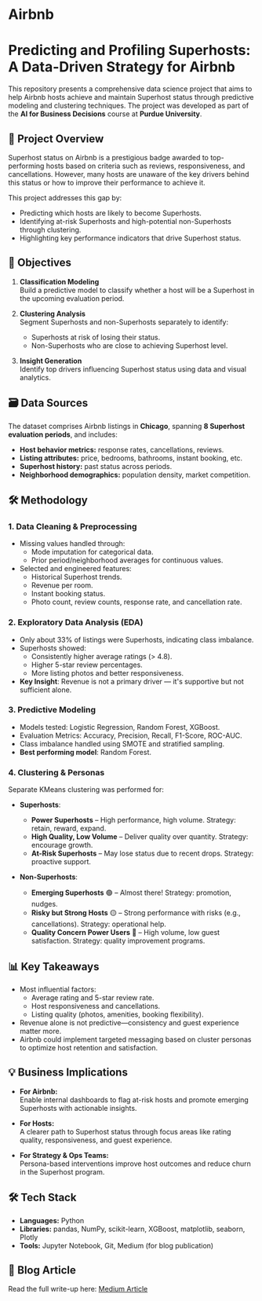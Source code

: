 # Airbnb
# Predicting and Profiling Superhosts: A Data-Driven Strategy for Airbnb

This repository presents a comprehensive data science project that aims to help Airbnb hosts achieve and maintain Superhost status through predictive modeling and clustering techniques. The project was developed as part of the **AI for Business Decisions** course at **Purdue University**.

## 📌 Project Overview

Superhost status on Airbnb is a prestigious badge awarded to top-performing hosts based on criteria such as reviews, responsiveness, and cancellations. However, many hosts are unaware of the key drivers behind this status or how to improve their performance to achieve it.

This project addresses this gap by:
- Predicting which hosts are likely to become Superhosts.
- Identifying at-risk Superhosts and high-potential non-Superhosts through clustering.
- Highlighting key performance indicators that drive Superhost status.

## 🎯 Objectives

1. **Classification Modeling**  
   Build a predictive model to classify whether a host will be a Superhost in the upcoming evaluation period.

2. **Clustering Analysis**  
   Segment Superhosts and non-Superhosts separately to identify:
   - Superhosts at risk of losing their status.
   - Non-Superhosts who are close to achieving Superhost level.

3. **Insight Generation**  
   Identify top drivers influencing Superhost status using data and visual analytics.

## 🗃️ Data Sources

The dataset comprises Airbnb listings in **Chicago**, spanning **8 Superhost evaluation periods**, and includes:

- **Host behavior metrics:** response rates, cancellations, reviews.
- **Listing attributes:** price, bedrooms, bathrooms, instant booking, etc.
- **Superhost history:** past status across periods.
- **Neighborhood demographics:** population density, market competition.

## 🛠️ Methodology

### 1. **Data Cleaning & Preprocessing**
- Missing values handled through:
  - Mode imputation for categorical data.
  - Prior period/neighborhood averages for continuous values.
- Selected and engineered features:
  - Historical Superhost trends.
  - Revenue per room.
  - Instant booking status.
  - Photo count, review counts, response rate, and cancellation rate.

### 2. **Exploratory Data Analysis (EDA)**
- Only about 33% of listings were Superhosts, indicating class imbalance.
- Superhosts showed:
  - Consistently higher average ratings (> 4.8).
  - Higher 5-star review percentages.
  - More listing photos and better responsiveness.
- **Key Insight**: Revenue is not a primary driver — it's supportive but not sufficient alone.

### 3. **Predictive Modeling**
- Models tested: Logistic Regression, Random Forest, XGBoost.
- Evaluation Metrics: Accuracy, Precision, Recall, F1-Score, ROC-AUC.
- Class imbalance handled using SMOTE and stratified sampling.
- **Best performing model**: Random Forest.

### 4. **Clustering & Personas**
Separate KMeans clustering was performed for:
- **Superhosts**:
  - **Power Superhosts** – High performance, high volume. Strategy: retain, reward, expand.
  - **High Quality, Low Volume** – Deliver quality over quantity. Strategy: encourage growth.
  - **At-Risk Superhosts** – May lose status due to recent drops. Strategy: proactive support.

- **Non-Superhosts**:
  - **Emerging Superhosts** 🟢 – Almost there! Strategy: promotion, nudges.
  - **Risky but Strong Hosts** 🟡 – Strong performance with risks (e.g., cancellations). Strategy: operational help.
  - **Quality Concern Power Users** 🔴 – High volume, low guest satisfaction. Strategy: quality improvement programs.

## 📊 Key Takeaways

- Most influential factors:
  - Average rating and 5-star review rate.
  - Host responsiveness and cancellations.
  - Listing quality (photos, amenities, booking flexibility).
- Revenue alone is not predictive—consistency and guest experience matter more.
- Airbnb could implement targeted messaging based on cluster personas to optimize host retention and satisfaction.

## 💡 Business Implications

- **For Airbnb:**  
  Enable internal dashboards to flag at-risk hosts and promote emerging Superhosts with actionable insights.

- **For Hosts:**  
  A clearer path to Superhost status through focus areas like rating quality, responsiveness, and guest experience.

- **For Strategy & Ops Teams:**  
  Persona-based interventions improve host outcomes and reduce churn in the Superhost program.

## 🛠 Tech Stack

- **Languages:** Python
- **Libraries:** pandas, NumPy, scikit-learn, XGBoost, matplotlib, seaborn, Plotly
- **Tools:** Jupyter Notebook, Git, Medium (for blog publication)

## 📖 Blog Article

Read the full write-up here: [Medium Article](https://medium.com/p/2e0331681afa)
